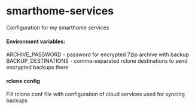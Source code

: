 # smarthome-services
Configuration for my smarthome services

#### Environment variables:

ARCHIVE_PASSWORD - password for encrypted 7zip archive with backup
BACKUP_DESTINATIONS - comma-separated rclone destinations to send encrypted backups there

#### rclone config

Fill rclone.conf file with configuration of cloud services used for syncing backups
